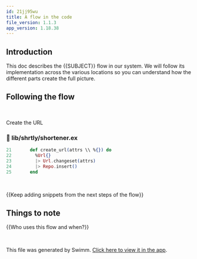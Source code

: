 ```yaml
---
id: 21jj95wu
title: A flow in the code
file_version: 1.1.3
app_version: 1.18.38
---
```


## Introduction

This doc describes the {{SUBJECT}} flow in our system. We will follow its implementation across the various locations so you can understand how the different parts create the full picture.

## Following the flow

<br/>

Create the URL
<!-- NOTE-swimm-snippet: the lines below link your snippet to Swimm -->
### 📄 lib/shrtly/shortener.ex
```elixir
21       def create_url(attrs \\ %{}) do
22         %Url{}
23         |> Url.changeset(attrs)
24         |> Repo.insert()
25       end
```

<br/>

{{Keep adding snippets from the next steps of the flow}}

## Things to note

{{Who uses this flow and when?}}

<br/>

This file was generated by Swimm. [Click here to view it in the app](https://app.swimm.io/repos/Z2l0aHViJTNBJTNBc2hydGx5JTNBJTNBcnVieWlzdA==/docs/21jj95wu).
